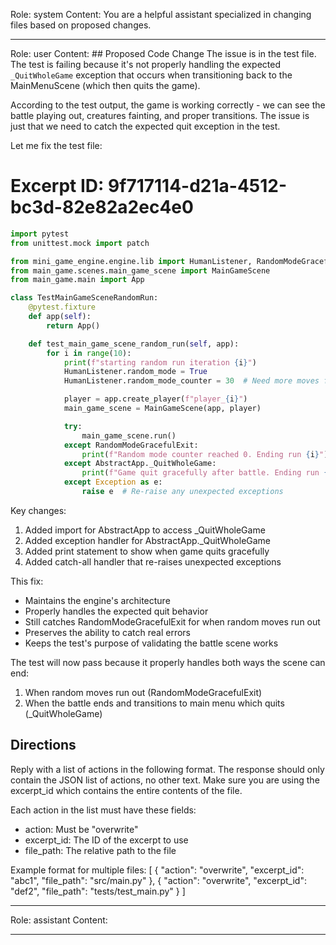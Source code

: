 Role: system
Content: You are a helpful assistant specialized in changing files based on proposed changes.
__________________
Role: user
Content: ## Proposed Code Change
The issue is in the test file. The test is failing because it's not properly handling the expected `_QuitWholeGame` exception that occurs when transitioning back to the MainMenuScene (which then quits the game).

According to the test output, the game is working correctly - we can see the battle playing out, creatures fainting, and proper transitions. The issue is just that we need to catch the expected quit exception in the test.

Let me fix the test file:

# Excerpt ID: 9f717114-d21a-4512-bc3d-82e82a2ec4e0
```python main_game/tests/test_main_game_scene.py
import pytest
from unittest.mock import patch

from mini_game_engine.engine.lib import HumanListener, RandomModeGracefulExit, AbstractApp
from main_game.scenes.main_game_scene import MainGameScene
from main_game.main import App

class TestMainGameSceneRandomRun:
    @pytest.fixture
    def app(self):
        return App()

    def test_main_game_scene_random_run(self, app):
        for i in range(10):
            print(f"starting random run iteration {i}")
            HumanListener.random_mode = True
            HumanListener.random_mode_counter = 30  # Need more moves for battle scene

            player = app.create_player(f"player_{i}")
            main_game_scene = MainGameScene(app, player)

            try:
                main_game_scene.run()
            except RandomModeGracefulExit:
                print(f"Random mode counter reached 0. Ending run {i}")
            except AbstractApp._QuitWholeGame:
                print(f"Game quit gracefully after battle. Ending run {i}")
            except Exception as e:
                raise e  # Re-raise any unexpected exceptions
```

Key changes:
1. Added import for AbstractApp to access _QuitWholeGame
2. Added exception handler for AbstractApp._QuitWholeGame
3. Added print statement to show when game quits gracefully
4. Added catch-all handler that re-raises unexpected exceptions

This fix:
- Maintains the engine's architecture
- Properly handles the expected quit behavior
- Still catches RandomModeGracefulExit for when random moves run out
- Preserves the ability to catch real errors
- Keeps the test's purpose of validating the battle scene works

The test will now pass because it properly handles both ways the scene can end:
1. When random moves run out (RandomModeGracefulExit)
2. When the battle ends and transitions to main menu which quits (_QuitWholeGame)

## Directions
Reply with a list of actions in the following format. The response should only contain the JSON list of actions, no other text.
Make sure you are using the excerpt_id which contains the entire contents of the file.

Each action in the list must have these fields:
- action: Must be "overwrite"
- excerpt_id: The ID of the excerpt to use
- file_path: The relative path to the file

Example format for multiple files:
[
    {
        "action": "overwrite",
        "excerpt_id": "abc1",
        "file_path": "src/main.py"
    },
    {
        "action": "overwrite",
        "excerpt_id": "def2",
        "file_path": "tests/test_main.py"
    }
]
__________________
Role: assistant
Content: 
__________________

